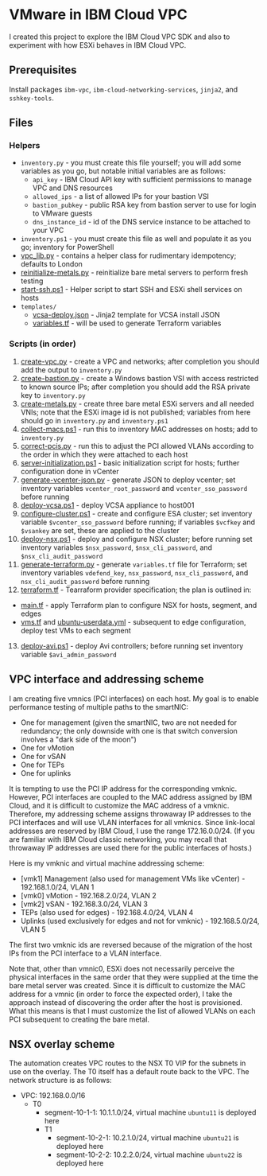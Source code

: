 # VMware in IBM Cloud VPC

I created this project to explore the IBM Cloud VPC SDK and also to experiment with how ESXi behaves in IBM Cloud VPC.

## Prerequisites
Install packages `ibm-vpc`, `ibm-cloud-networking-services`, `jinja2`, and `sshkey-tools`.

## Files

### Helpers

- `inventory.py` - you must create this file yourself; you will add some variables as you go, but notable initial variables are as follows:
  - `api_key` - IBM Cloud API key with sufficient permissions to manage VPC and DNS resources
  - `allowed_ips` - a list of allowed IPs for your bastion VSI
  - `bastion_pubkey` - public RSA key from bastion server to use for login to VMware guests
  - `dns_instance_id` - id of the DNS service instance to be attached to your VPC
- `inventory.ps1` - you must create this file as well and populate it as you go; inventory for PowerShell
- [vpc_lib.py](vpc_lib.py) - contains a helper class for rudimentary idempotency; defaults to London
- [reinitialize-metals.py](reinitialize-metals.py) - reinitialize bare metal servers to perform fresh testing
- [start-ssh.ps1](start-ssh.ps1) - Helper script to start SSH and ESXi shell services on hosts
- `templates/`
  - [vcsa-deploy.json](templates/vcsa-deploy.json) - Jinja2 template for VCSA install JSON
  - [variables.tf](templates/variables.tf) - will be used to generate Terraform variables

### Scripts (in order)
1. [create-vpc.py](create-vpc.py) - create a VPC and networks; after completion you should add the output to `inventory.py`
2. [create-bastion.py](create-bastion.py) - create a Windows bastion VSI with access restricted to known source IPs; after completion you should add the RSA private key to `inventory.py`
3. [create-metals.py](create-metals.py) - create three bare metal ESXi servers and all needed VNIs; note that the ESXi image id is not published; variables from here should go in `inventory.py` and `inventory.ps1`
4. [collect-macs.ps1](collect-macs.ps1) - run this to inventory MAC addresses on hosts; add to `inventory.py`
5. [correct-pcis.py](correct-pcis.py) - run this to adjust the PCI allowed VLANs according to the order in which they were attached to each host
6. [server-initialization.ps1](server-initialization.ps1) - basic initialization script for hosts; further configuration done in vCenter
7. [generate-vcenter-json.py](generate-vcenter-json.py) - generate JSON to deploy vcenter; set inventory variables `vcenter_root_password` and `vcenter_sso_password` before running
8. [deploy-vcsa.ps1](deploy-vcsa.ps1) - deploy VCSA appliance to host001
9. [configure-cluster.ps1](configure-cluster.ps1) - create and configure ESA cluster; set inventory variable `$vcenter_sso_password` before running; if variables `$vcfkey` and `$vsankey` are set, these are applied to the cluster
10. [deploy-nsx.ps1](deploy-nsx.ps1) - deploy and configure NSX cluster; before running set inventory variables `$nsx_password`, `$nsx_cli_password`, and `$nsx_cli_audit_password`
11. [generate-terraform.py](generate-terraform.py) - generate `variables.tf` file for Terraform; set inventory variables `vdefend_key`, `nsx_password`, `nsx_cli_password`, and `nsx_cli_audit_password` before running
12. [terraform.tf](terraform.tf) - Tearraform provider specification; the plan is outlined in:
  - [main.tf](main.tf) - apply Terraform plan to configure NSX for hosts, segment, and edges
  - [vms.tf](vms.tf) and [ubuntu-userdata.yml](ubuntu-userdata.yml) - subsequent to edge configuration, deploy test VMs to each segment
13. [deploy-avi.ps1](deploy-avi.ps1) - deploy Avi controllers; before running set inventory variable `$avi_admin_password`

## VPC interface and addressing scheme

I am creating five vmnics (PCI interfaces) on each host. My goal is to enable performance testing of multiple paths to the smartNIC:

- One for management (given the smartNIC, two are not needed for redundancy; the only downside with one is that switch conversion involves a "dark side of the moon")
- One for vMotion
- One for vSAN
- One for TEPs
- One for uplinks

It is tempting to use the PCI IP address for the corresponding vmknic. However, PCI interfaces are coupled to the MAC address assigned by IBM Cloud, and it is difficult to customize the MAC address of a vmknic. Therefore, my addressing scheme assigns throwaway IP addresses to the PCI interfaces and will use VLAN interfaces for all vmknics. Since link-local addresses are reserved by IBM Cloud, I use the range 172.16.0.0/24. (If you are familiar with IBM Cloud classic networking, you may recall that throwaway IP addresses are used there for the public interfaces of hosts.)

Here is my vmknic and virtual machine addressing scheme:

- [vmk1] Management (also used for management VMs like vCenter) - 192.168.1.0/24, VLAN 1
- [vmk0] vMotion - 192.168.2.0/24, VLAN 2
- [vmk2] vSAN - 192.168.3.0/24, VLAN 3
- TEPs (also used for edges) - 192.168.4.0/24, VLAN 4
- Uplinks (used exclusively for edges and not for vmknic) - 192.168.5.0/24, VLAN 5

The first two vmknic ids are reversed because of the migration of the host IPs from the PCI interface to a VLAN interface.

Note that, other than vmnic0, ESXi does not necessarily perceive the physical interfaces in the same order that they were supplied at the time the bare metal server was created. Since it is difficult to customize the MAC address for a vmnic (in order to force the expected order), I take the approach instead of discovering the order after the host is provisioned. What this means is that I must customize the list of allowed VLANs on each PCI subsequent to creating the bare metal.

## NSX overlay scheme

The automation creates VPC routes to the NSX T0 VIP for the subnets in use on the overlay. The T0 itself has a default route back to the VPC. The network structure is as follows:

- VPC: 192.168.0.0/16
  - T0
    - segment-10-1-1: 10.1.1.0/24, virtual machine `ubuntu11` is deployed here
    - T1
      - segment-10-2-1: 10.2.1.0/24, virtual machine `ubuntu21` is deployed here
      - segment-10-2-2: 10.2.2.0/24, virtual machine `ubuntu22` is deployed here

